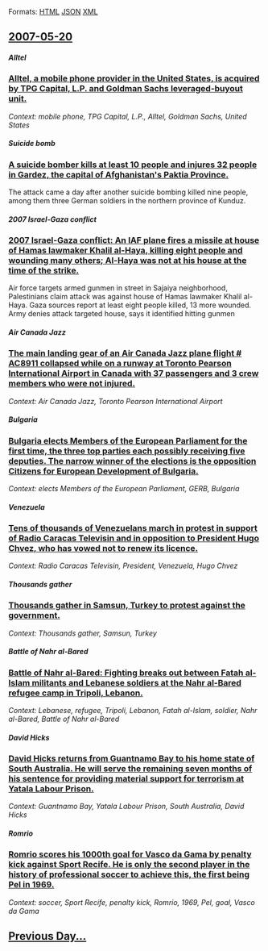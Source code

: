 
Formats: [HTML](2007/05/20/index.html)  [JSON](2007/05/20/index.json)  [XML](2007/05/20/index.xml)  

## [2007-05-20](/news/2007/05/20/index.md)

##### Alltel
### [ Alltel, a mobile phone provider in the United States, is acquired by TPG Capital, L.P. and Goldman Sachs leveraged-buyout unit. ](/news/2007/05/20/alltel-a-mobile-phone-provider-in-the-united-states-is-acquired-by-tpg-capital-l-p-and-goldman-sachs-leveraged-buyout-unit.md)
_Context: mobile phone, TPG Capital, L.P., Alltel, Goldman Sachs, United States_

##### Suicide bomb
### [ A suicide bomber kills at least 10 people and injures 32 people in Gardez, the capital of Afghanistan's Paktia Province. ](/news/2007/05/20/a-suicide-bomber-kills-at-least-10-people-and-injures-32-people-in-gardez-the-capital-of-afghanistan-s-paktia-province.md)
The attack came a day after another suicide bombing killed nine people, among them three German soldiers in the northern province of Kunduz.

##### 2007 Israel-Gaza conflict
### [ 2007 Israel-Gaza conflict: An IAF plane fires a missile at house of Hamas lawmaker Khalil al-Haya, killing eight people and wounding many others; Al-Haya was not at his house at the time of the strike. ](/news/2007/05/20/2007-israel-gaza-conflict-an-iaf-plane-fires-a-missile-at-house-of-hamas-lawmaker-khalil-al-haya-killing-eight-people-and-wounding-many-o.md)
Air force targets armed gunmen in street in Sajaiya neighborhood, Palestinians claim attack was against house of Hamas lawmaker Khalil al-Haya. Gaza sources report at least eight people killed, 13 more wounded. Army denies attack targeted house, says it identified hitting gunmen

##### Air Canada Jazz
### [ The main landing gear of an Air Canada Jazz plane flight # AC8911 collapsed while on a runway at Toronto Pearson International Airport in Canada with 37 passengers and 3 crew members who were not injured. ](/news/2007/05/20/the-main-landing-gear-of-an-air-canada-jazz-plane-flight-ac8911-collapsed-while-on-a-runway-at-toronto-pearson-international-airport-in-c.md)
_Context: Air Canada Jazz, Toronto Pearson International Airport_

##### Bulgaria
### [ Bulgaria elects Members of the European Parliament for the first time, the three top parties each possibly receiving five deputies. The narrow winner of the elections is the opposition Citizens for European Development of Bulgaria.](/news/2007/05/20/bulgaria-elects-members-of-the-european-parliament-for-the-first-time-the-three-top-parties-each-possibly-receiving-five-deputies-the-nar.md)
_Context: elects Members of the European Parliament, GERB, Bulgaria_

##### Venezuela
### [ Tens of thousands of Venezuelans march in protest in support of Radio Caracas Televisin and in opposition to President Hugo Chvez, who has vowed not to renew its licence. ](/news/2007/05/20/tens-of-thousands-of-venezuelans-march-in-protest-in-support-of-radio-caracas-television-and-in-opposition-to-president-hugo-chavez-who-ha.md)
_Context: Radio Caracas Televisin, President, Venezuela, Hugo Chvez_

##### Thousands gather
### [ Thousands gather in Samsun, Turkey to protest against the government. ](/news/2007/05/20/thousands-gather-in-samsun-turkey-to-protest-against-the-government.md)
_Context: Thousands gather, Samsun, Turkey_

##### Battle of Nahr al-Bared
### [ Battle of Nahr al-Bared: Fighting breaks out between Fatah al-Islam militants and Lebanese soldiers at the Nahr al-Bared refugee camp in Tripoli, Lebanon. ](/news/2007/05/20/battle-of-nahr-al-bared-fighting-breaks-out-between-fatah-al-islam-militants-and-lebanese-soldiers-at-the-nahr-al-bared-refugee-camp-in-tr.md)
_Context: Lebanese, refugee, Tripoli, Lebanon, Fatah al-Islam, soldier, Nahr al-Bared, Battle of Nahr al-Bared_

##### David Hicks
### [ David Hicks returns from Guantnamo Bay to his home state of South Australia. He will serve the remaining seven months of his sentence for providing material support for terrorism at Yatala Labour Prison. ](/news/2007/05/20/david-hicks-returns-from-guantanamo-bay-to-his-home-state-of-south-australia-he-will-serve-the-remaining-seven-months-of-his-sentence-for.md)
_Context: Guantnamo Bay, Yatala Labour Prison, South Australia, David Hicks_

##### Romrio
### [ Romrio scores his 1000th goal for Vasco da Gama by penalty kick against Sport Recife. He is only the second player in the history of professional soccer to achieve this, the first being Pel in 1969. ](/news/2007/05/20/romario-scores-his-1000th-goal-for-vasco-da-gama-by-penalty-kick-against-sport-recife-he-is-only-the-second-player-in-the-history-of-profe.md)
_Context: soccer, Sport Recife, penalty kick, Romrio, 1969, Pel, goal, Vasco da Gama_

## [Previous Day...](/news/2007/05/19/index.md)

